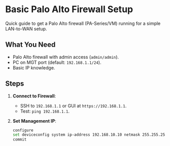 # Basic Palo Alto Firewall Setup

Quick guide to get a Palo Alto firewall (PA-Series/VM) running for a simple LAN-to-WAN setup.

## What You Need
- Palo Alto firewall with admin access (`admin/admin`).
- PC on MGT port (default: `192.168.1.1/24`).
- Basic IP knowledge.

## Steps
1. **Connect to Firewall**:
   - SSH to `192.168.1.1` or GUI at `https://192.168.1.1`.
   - Test: `ping 192.168.1.1`.

2. **Set Management IP**:
   ```bash
   configure
   set deviceconfig system ip-address 192.168.10.10 netmask 255.255.255.0 default-gateway 192.168.10.1 dns-setting servers primary 8.8.8.8
   commit
